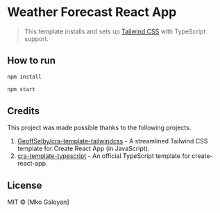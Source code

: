 # Weather Forecast React App

> This template installs and sets up [Tailwind CSS](https://tailwindcss.com) with TypeScript support.

## How to run

```bash
npm install
```


```bash
npm start
```

## Credits

This project was made possible thanks to the following projects.

1. [GeoffSelby/cra-template-tailwindcss](https://github.com/GeoffSelby/cra-template-tailwindcss) - A streamlined Tailwind CSS template for Create React App (in JavaScript).
2. [cra-template-typescript](https://github.com/facebook/create-react-app/tree/master/packages/cra-template-typescript) - An official TypeScript template for create-react-app.

## License

MIT © [Mko Galoyan]

